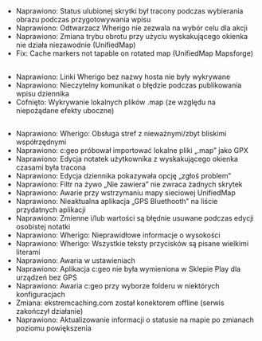 ##
- Naprawiono: Status ulubionej skrytki był tracony podczas wybierania obrazu podczas przygotowywania wpisu
- Naprawiono: Odtwarzacz Wherigo nie zezwala na wybór celu dla akcji
- Naprawiono: Zmiana trybu obrotu przy użyciu wyskakującego okienka nie działa niezawodnie (UnifiedMap)
- Fix: Cache markers not tapable on rotated map (UnifiedMap Mapsforge)

##
- Naprawiono: Linki Wherigo bez nazwy hosta nie były wykrywane
- Naprawiono: Nieczytelny komunikat o błędzie podczas publikowania wpisu dziennika
- Cofnięto: Wykrywanie lokalnych plików .map (ze względu na niepożądane efekty uboczne)

##
- Naprawiono: Wherigo: Obsługa stref z nieważnymi/zbyt bliskimi współrzędnymi
- Naprawiono: c:geo próbował importować lokalne pliki „.map” jako GPX
- Naprawiono: Edycja notatek użytkownika z wyskakującego okienka czasami była tracona
- Naprawiono: Edycja dziennika pokazywała opcję „zgłoś problem”
- Naprawiono: Filtr na żywo „Nie zawiera” nie zwraca żadnych skrytek
- Naprawiono: Awarie przy wstrzymaniu mapy sieciowej UnifiedMap
- Naprawiono: Nieaktualna aplikacja „GPS Bluethooth” na liście przydatnych aplikacji
- Naprawiono: Zmienne i/lub wartości są błędnie usuwane podczas edycji osobistej notatki
- Naprawiono: Wherigo: Nieprawidłowe informacje o wysokości
- Naprawiono: Wherigo: Wszystkie teksty przycisków są pisane wielkimi literami
- Naprawiono: Awaria w ustawieniach
- Naprawiono: Aplikacja c:geo nie była wymieniona w Sklepie Play dla urządzeń bez GPS
- Naprawiono: Awaria c:geo przy wyborze folderu w niektórych konfiguracjach
- Zmiana: ekstremcaching.com został konektorem offline (serwis zakończył działanie)
- Naprawiono: Aktualizowanie informacji o statusie na mapie po zmianach poziomu powiększenia
